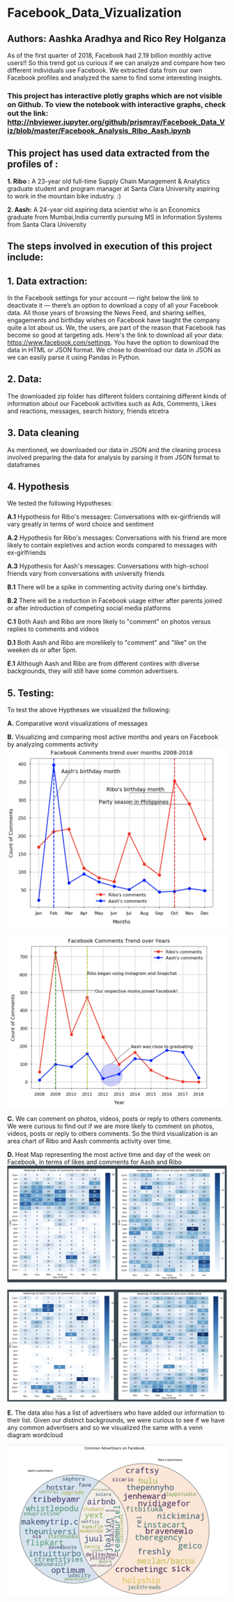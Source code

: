 # Facebook_Data_Vizualization
## Authors: Aashka Aradhya and Rico Rey Holganza

As of the first quarter of 2018, Facebook had 2.19 billion monthly active users!! So this trend got us curious if we can analyze and compare how two different individuals use Facebook. We extracted data from our own Facebook profiles and analyzed the same to find some interesting insights.

### This project has interactive plotly graphs which are not visible on Github. To view the notebook with interactive graphs, check out the link: http://nbviewer.jupyter.org/github/prismray/Facebook_Data_Viz/blob/master/Facebook_Analysis_Ribo_Aash.ipynb
## This project has used data extracted from the profiles of :
**1. Ribo :** A 23-year old full-time Supply Chain Management & Analytics graduate student and program manager at Santa Clara University aspiring to work in the mountain bike industry. :)

**2. Aash:** A 24-year old aspiring data scientist who is an Economics graduate from Mumbai,India currently pursuing MS in Information Systems from Santa Clara University

## The steps involved in execution of this project include:

## 1. Data extraction:
In the Facebook settings for your account — right below the link to deactivate it — there’s an option to download a copy of all your Facebook data. All those years of browsing the News Feed, and sharing selfies, engagements and birthday wishes on Facebook have taught the company quite a lot about us. We, the users, are part of the reason that Facebook has become so good at targeting ads. Here's the link to download all your data: https://www.facebook.com/settings. You have the option to download the data in HTML or JSON format. We chose to download our data in JSON as we can easily parse it using Pandas in Python.

## 2. Data:
The downloaded zip folder has different folders containing different kinds of information about our Facebook activities such as Ads, Comments, Likes and reactions, messages, search history, friends etcetra

## 3. Data cleaning
As mentioned, we downloaded our data in JSON and the cleaning process involved preparing the data for analysis by parsing it from JSON format to dataframes

## 4. Hypothesis
We tested the following Hypotheses:

**A.1** Hypothesis for Ribo's messages: Conversations with ex-girlfriends will vary greatly in terms of word choice and sentiment

**A.2** Hypothesis for Ribo's messages: Conversations with his friend are more likely to contain expletives and action words compared to messages with ex-girlfriends

**A.3** Hypothesis for Aash's messages: Conversations with high-school friends vary from conversations with university friends

**B.1** There will be a spike in commenting activity during one's birthday.

**B.2** There will be a reduction in Facebook usage either after parents joined or after introduction of competing social media platforms

**C.1** Both Aash and Ribo are more likely to "comment" on photos versus replies to comments and videos

**D.1** Both Aash and Ribo are morelikely to "comment" and "like" on the weeken ds or after 5pm.

**E.1** Although Aash and Ribo are from different contires with diverse backgrounds, they will still have some common advertisers.

## 5. Testing:
To test the above Hyptheses we visualized the following:

**A.** Comparative word visualizations of messages

**B.** Visualizing and comparing most active months and years on Facebook by analyzing comments activity
![](Images/B.1_Facebook_activity_over_years.png)

![](Images/B.2_Facebook_activity_over_months.png)

**C.** We can comment on photos, videos, posts or reply to others comments. We were curious to find out if we are more likely to comment on photos, videos, posts or reply to others comments. So the third visualization is an area chart of Ribo and Aash comments activity over time.


**D.** Heat Map representing the most active time and day of the week on Facebook, in terms of likes and comments for Aash and Ribo
![](Images/D.1.1_HeatMap_Facebook_Comments_Ribo.png)

![](Images/D.1.2_HeatMap_Facebook_Comments_Aash.png)
 

**E.** The data also has a list of advertisers who have added our information to their list. Given our distinct backgrounds, we were curious to see if we have any common advertisers and so we visualized the same with a venn diagram wordcloud

![](Images/E.1_Common_Advertisers_VennWordcloud.png)
